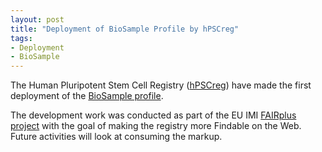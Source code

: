 ```yaml
---
layout: post
title: "Deployment of BioSample Profile by hPSCreg"
tags:
- Deployment
- BioSample
---
```

The Human Pluripotent Stem Cell Registry ([hPSCreg](https://hpscreg.eu/)) have made the first deployment of the [BioSample profile](/profiles/BioSample).

The development work was conducted as part of the EU IMI [FAIRplus project](https://fairplus-project.eu/) with the goal of making the registry more Findable on the Web. Future activities will look at consuming the markup.
